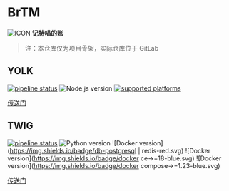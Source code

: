# BrTM

![ICON](https://img.cphayim.me/brtm-icon-radius.png!q)
**记特喵的账**

> 注：本仓库仅为项目骨架，实际仓库位于 GitLab

## YOLK

[![pipeline status](http://ci.cphayim.top/yolk/master/pipeline.svg)](http://ci.cphayim.top/yolk/master/pipeline.svg) ![Node.js version](https://img.shields.io/badge/node.js->=8-green.svg) [![supported platforms](https://img.shields.io/badge/platform-mobile%20web%20%7C%20wechat%20app%20%7C%20alipay%20app-lightgrey.svg)]()

[传送门](https://gitlab.com/Cphayim/yolk/)

## TWIG

[![pipeline status](http://ci.cphayim.top/twig/master/pipeline.svg)](http://ci.cphayim.top/twig/master/pipeline.svg) ![Python version](https://img.shields.io/badge/python->=3.6-blue.svg) ![Docker version](https://img.shields.io/badge/db-postgresql | redis-red.svg) ![Docker version](https://img.shields.io/badge/docker ce->=18-blue.svg) ![Docker version](https://img.shields.io/badge/docker compose->=1.23-blue.svg)

[传送门](https://gitlab.com/Cphayim/twig/)
